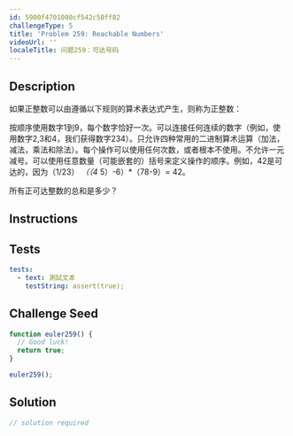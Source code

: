 ```yaml
---
id: 5900f4701000cf542c50ff82
challengeType: 5
title: 'Problem 259: Reachable Numbers'
videoUrl: ''
localeTitle: 问题259：可达号码
---
```


## Description
<section id="description">如果正整数可以由遵循以下规则的算术表达式产生，则称为正整数： <p>按顺序使用数字1到9，每个数字恰好一次。可以连接任何连续的数字（例如，使用数字2,3和4，我们获得数字234）。只允许四种常用的二进制算术运算（加法，减法，乘法和除法）。每个操作可以使用任何次数，或者根本不使用。不允许一元减号。可以使用任意数量（可能嵌套的）括号来定义操作的顺序。例如，42是可达的，因为（1/23） <em>（（4</em> 5）-6）*（78-9）= 42。 </p><p>所有正可达整数的总和是多少？ </p></section>

## Instructions
<section id="instructions">
</section>

## Tests
<section id='tests'>

```yml
tests:
  - text: 測試文本
    testString: assert(true);

```

</section>

## Challenge Seed
<section id='challengeSeed'>

<div id='js-seed'>

```js
function euler259() {
  // Good luck!
  return true;
}

euler259();

```

</div>



</section>

## Solution
<section id='solution'>

```js
// solution required
```
</section>
